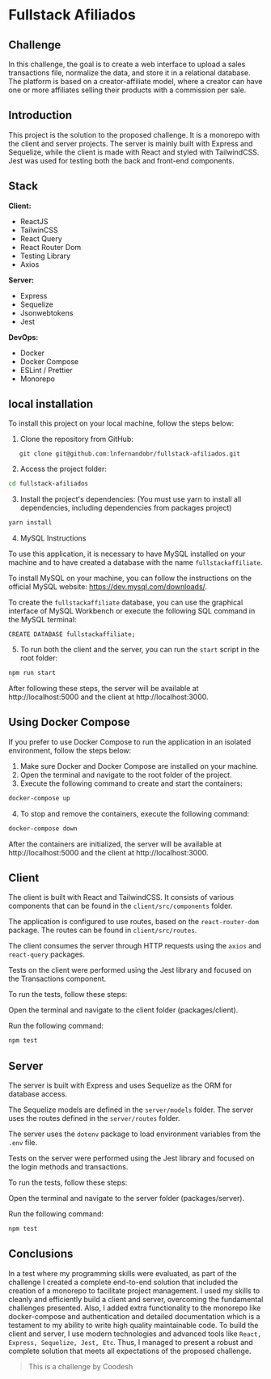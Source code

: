 # Fullstack Afiliados

## Challenge
In this challenge, the goal is to create a web interface to upload a sales transactions file, normalize the data, and store it in a relational database. The platform is based on a creator-affiliate model, where a creator can have one or more affiliates selling their products with a commission per sale.


## Introduction
This project is the solution to the proposed challenge. It is a monorepo with the client and server projects. The server is mainly built with Express and Sequelize, while the client is made with React and styled with TailwindCSS. Jest was used for testing both the back and front-end components.  
 
## Stack

**Client:**
* ReactJS
* TailwinCSS
* React Query
* React Router Dom
* Testing Library
* Axios

**Server:** 
* Express
* Sequelize
* Jsonwebtokens
* Jest

**DevOps:** 
* Docker
* Docker Compose
* ESLint / Prettier
* Monorepo



## local installation

To install this project on your local machine, follow the steps below:

1. Clone the repository from GitHub:
```git
   git clone git@github.com:lnfernandobr/fullstack-afiliados.git
```
2. Access the project folder:
```bash
cd fullstack-afiliados
```
3. Install the project's dependencies: (You must use yarn to install all dependencies, including dependencies from packages project)
```bash
yarn install
```
4. MySQL Instructions

To use this application, it is necessary to have MySQL installed on your machine and to have created a database with the name `fullstackaffiliate`.  

To install MySQL on your machine, you can follow the instructions on the official MySQL website: https://dev.mysql.com/downloads/.

To create the `fullstackaffiliate` database, you can use the graphical interface of MySQL Workbench or execute the following SQL command in the MySQL terminal:
```
CREATE DATABASE fullstackaffiliate;
```
5. To run both the client and the server, you can run the `start` script in the root folder:
```bash
npm run start
```

After following these steps, the server will be available at http://localhost:5000 and the client at http://localhost:3000.

## Using Docker Compose
If you prefer to use Docker Compose to run the application in an isolated environment, follow the steps below:

1. Make sure Docker and Docker Compose are installed on your machine.
2. Open the terminal and navigate to the root folder of the project.
3. Execute the following command to create and start the containers:
```bash
docker-compose up
```
4. To stop and remove the containers, execute the following command:

```bash
docker-compose down
```

After the containers are initialized, the server will be available at http://localhost:5000 and the client at http://localhost:3000.


## Client
The client is built with React and TailwindCSS. It consists of various components that can be found in the `client/src/components` folder.

The application is configured to use routes, based on the `react-router-dom` package. The routes can be found in `client/src/routes`.

The client consumes the server through HTTP requests using the `axios` and `react-query` packages.

Tests on the client were performed using the Jest library and focused on the Transactions component.

To run the tests, follow these steps:

Open the terminal and navigate to the client folder (packages/client).

Run the following command:
```bash
npm test
```

## Server
The server is built with Express and uses Sequelize as the ORM for database access.

The Sequelize models are defined in the `server/models` folder. The server uses the routes defined in the `server/routes` folder.

The server uses the `dotenv` package to load environment variables from the `.env` file.

Tests on the server were performed using the Jest library and focused on the login methods and transactions.

To run the tests, follow these steps:

Open the terminal and navigate to the server folder (packages/server).

Run the following command:
```bash
npm test
```
    
## Conclusions
In a test where my programming skills were evaluated, as part of the challenge I created a complete end-to-end solution that included the creation of a monorepo to facilitate project management. I used my skills to cleanly and efficiently build a client and server, overcoming the fundamental challenges presented. Also, I added extra functionality to the monorepo like docker-compose and authentication and detailed documentation which is a testament to my ability to write high quality maintainable code. To build the client and server, I use modern technologies and advanced tools like `React, Express, Sequelize, Jest, Etc`. Thus, I managed to present a robust and complete solution that meets all expectations of the proposed challenge. 

> This is a challenge by Coodesh
